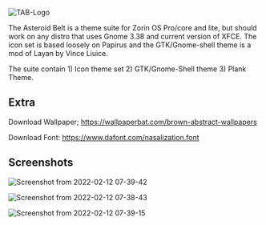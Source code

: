 
![TAB-Logo](https://user-images.githubusercontent.com/60283532/153700373-9ef2c4de-6d7d-4220-86ad-46984b840f80.png)

The Asteroid Belt is a theme suite for Zorin OS Pro/core and lite, but should work on any distro that uses Gnome 3.38 and current version of XFCE.
The icon set is based loosely on Papirus and the GTK/Gnome-shell theme is a mod of Layan by Vince Liuice.

The suite contain 1) Icon theme set 2) GTK/Gnome-Shell theme 3) Plank Theme.


Extra
--
Download Wallpaper; https://wallpaperbat.com/brown-abstract-wallpapers

Download Font: https://www.dafont.com/nasalization.font


Screenshots
--
![Screenshot from 2022-02-12 07-39-42](https://user-images.githubusercontent.com/60283532/153702004-6f40b51f-c9bc-472f-b2f9-3f8b77ccc6dc.png)

![Screenshot from 2022-02-12 07-38-43](https://user-images.githubusercontent.com/60283532/153702099-417ab59c-c3d8-4cbd-ac70-187c5ed12393.png)

![Screenshot from 2022-02-12 07-39-15](https://user-images.githubusercontent.com/60283532/153702105-eab17bae-14a7-47e9-8c9b-3f1fa8de4746.png)
